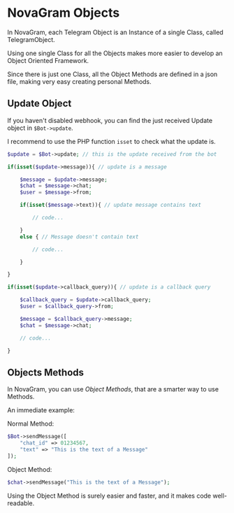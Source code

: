 # NovaGram Objects

In NovaGram, each Telegram Object is an Instance of a single Class, called TelegramObject.

Using one single Class for all the Objects makes more easier to develop an Object Oriented Framework.

Since there is just one Class, all the Object Methods are defined in a json file, making very easy creating personal Methods.

## Update Object

If you haven't disabled webhook, you can find the just received Update object in `$Bot->update`.

I recommend to use the PHP function `isset` to check what the update is.

```php
$update = $Bot->update; // this is the update received from the bot

if(isset($update->message)){ // update is a message

    $message = $update->message;
    $chat = $message->chat;
    $user = $message->from;

    if(isset($message->text)){ // update message contains text

        // code...

    }
    else { // Message doesn't contain text

        // code...

    }

}

if(isset($update->callback_query)){ // update is a callback query

    $callback_query = $update->callback_query;
    $user = $callback_query->from;

    $message = $callback_query->message;
    $chat = $message->chat;

    // code...

}
```

## Objects Methods

In NovaGram, you can use _Object Methods_, that are a smarter way to use Methods.

An immediate example:

Normal Method:
```php
$Bot->sendMessage([
    "chat_id" => 01234567,
    "text" => "This is the text of a Message"
]);
```
Object Method:
```php
$chat->sendMessage("This is the text of a Message");
```

Using the Object Method is surely easier and faster, and it makes code well-readable.

